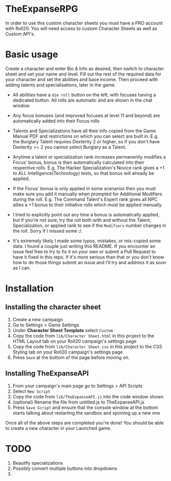 # TheExpanseRPG
In order to use this custom character sheets you must have a PRO account
with Roll20. You will need access to custom Character Sheets as well as
Custom API's.

# Basic usage
Create a character and enter Bio & Info as desired, then switch to character
sheet and set your name and level. Fill out the rest of the required data for
your character and set the abilities and base income. Then proceed with adding
talents and specialisations, later in the game.

- All abilities have a `die roll` button on the left, with focuses having
a dedicated button. All rolls are automatic and are shown in the chat window.

- Any focus bonuses (and improved focuses at level 11 and beyond) are
automatically added into their Focus rolls

- Talents and Specializations have all their info copied from the Game Manual
PDF and restrictions on which you can select are built in. E.g. the Burglary
Talent requires Dexterity 2 or higher, so if you don't have Dexterity >= 2 you
cannot select Burglary as a Talent.

- Anytime a talent or specialization rank increases permanently modifies a
Focus' bonus, bonus is then automatically calculated into their respective
rolls. E.g. The Hacker Specialization's Novice rank gives a +1 to ALL
Intelligence(Technology) tests, so that bonus will already be applied.

- If the Focus' bonus is only applied in some scenarios then you must make
sure you add it manually when prompted for Additional Modifiers during the
roll. E.g. The Command Talent's Expert rank gives all NPC allies a +1 bonus
to their initiative rolls which must be applied manually.

- I tried to explicitly point out any time a bonus is automatically applied,
but if you're not sure, try the roll both with and without the Talent,
Specialization, or applied rank to see if the `Modifiers` number changes
in the roll. Sorry if I missed some :/.

- It's extremely likely I made some typos, mistakes, or mis-copied some
data. I found a couple just writing this README. If you encounter an issue
feel free to try to fix it on your own or submit a Pull Request to have it
fixed in this repo. If it's more serious than that or you don't know how to
do those things submit an issue and I'll try and address it as soon as I can.

# Installation
## Installing the character sheet
1) Create a new campaign
1) Go to Settings > Game Settings
1) Under **Character Sheet Template** select `Custom`
1) Copy the code from `lib/Character Sheet.html` in this project to the HTML Layout tab on your Roll20 campaign's settings page
1) Copy the code from `lib/Character Sheet.css` in this project to the CSS Styling tab on your Roll20 campaign's settings page
1) Press `Save` at the bottom of the page before moving on.

## Installing TheExpanseAPI
1) From your campaign's main page go to Settings >  API Scripts
1) Select `New Script`
1) Copy the code from `lib/TheExpanseAPI.js` into the code window shown
1) (optional) Rename the file from untitled.js to TheExpanseAPI.js
1) Press `Save Script` and ensure that the console window at the bottom starts talking about restarting the sandbox and spinning up a new one

Once all of the above steps are completed you're done! You should be able to create a new character in your Launched game.

# TODO
1) Beautify specializations
1) Possibly convert multiple buttons into dropdowns
1) 
 